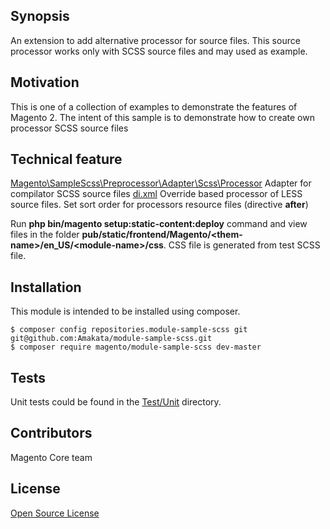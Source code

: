 ## Synopsis

An extension to add alternative processor for source files.
This source processor works only with SCSS source files and may used as example.

## Motivation

This is one of a collection of examples to demonstrate the features of Magento 2.  The intent of this sample is to demonstrate how to create own processor SCSS source files

## Technical feature

[Magento\SampleScss\Preprocessor\Adapter\Scss\Processor](Preprocessor/Adapter/Scss/Processor.php) Adapter for compilator SCSS source files
[di.xml](etc/di.xml) Override based processor of LESS source files. Set sort order for processors resource files (directive **after**)

Run **php bin/magento setup:static-content:deploy** command and view files in the folder **pub/static/frontend/Magento/\<them-name\>/en_US/\<module-name\>/css**.
CSS file is generated from test SCSS file.

## Installation

This module is intended to be installed using composer.

```
$ composer config repositories.module-sample-scss git git@github.com:Amakata/module-sample-scss.git
$ composer require magento/module-sample-scss dev-master
```

## Tests

Unit tests could be found in the [Test/Unit](Test/Unit) directory.

## Contributors

Magento Core team

## License

[Open Source License](LICENSE.txt)
